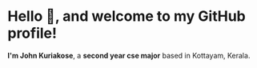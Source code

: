 

<!--
**johnkuriakose2312/johnkuriakose2312** is a ✨ _special_ ✨ repository because its `README.md` (this file) appears on your GitHub profile.

Here are some ideas to get you started:

- 🔭 I’m currently working on ...
- 🌱 I’m a major in CSe
- 👯 I’m looking to collaborate on ...
- 🤔 I’m looking for help with ...
- 💬 Ask me about ...
- 📫 How to reach me: ...
- 😄 Pronouns: ...
- ⚡ Fun fact: ...
-->
<!--<p align="center">
<img src="https://github.com/wanderindev/wanderindev/blob/master/assets/about-cover.png" />
<b>Leisurely exploring the software development world</b>
</p>
<p align="center">&nbsp;</p>
<p align="center">&nbsp;</p>-->


# Hello 👋, and welcome to my GitHub profile!

**I'm John Kuriakose**, a **second year cse major** based in Kottayam, Kerala. 

<!--## Areas of Expertise

- **Web Applications**  
  Building and maintaining large-scale projects with Python/Flask, React, PostgreSQL, and containerization (Docker).

- **Automation & Airflow**  
  Developing workflows to streamline and orchestrate business processes, reducing operational overhead and cost.

- **Chrome Extensions**  
  Creating internal tools that automate tasks on third-party systems lacking APIs, boosting efficiency for internal teams.

- **Infrastructure Maintenance**  
  Sole maintainer of our self-hosted **Sentry** setup and our **Jenkins** CI/CD pipelines, ensuring smooth deployments and reliable monitoring.

- **AI-Driven Web Applications**  
  Recently leveraging the **Anthropic API** to develop intelligent, next-generation applications.

I love tackling complex challenges, continually learning new technologies, and sharing knowledge with fellow developers. Thanks for stopping by—feel free to browse my repositories for a glimpse of my work!

**Let’s connect on [LinkedIn](https://www.linkedin.com/in/javierfeliu/).**-->
